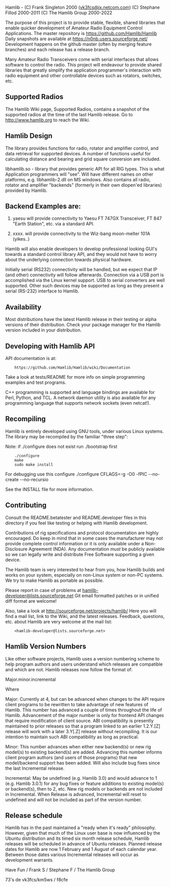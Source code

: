 Hamlib - (C) Frank Singleton 2000 (vk3fcs@ix.netcom.com)
         (C) Stephane Fillod 2000-2011
         (C) The Hamlib Group 2000-2022


The purpose of this project is to provide stable, flexible, shared libraries
that enable quicker development of Amateur Radio Equipment Control
Applications.
The master repository is https://github.com/Hamlib/Hamlib
Daily snapshots are available at https://n0nb.users.sourceforge.net/
Development happens on the github master (often by
merging feature branches) and each release has a release branch.

Many Amateur Radio Transceivers come with serial interfaces that allows
software to control the radio. This project will endeavour to provide shared
libraries that greatly simplify the application programmer's interaction
with radio equipment and other controllable devices such as rotators,
switches, etc.

Supported Radios
----------------

The Hamlib Wiki page, Supported Radios, contains a snapshot of the supported
radios at the time of the last Hamlib release.  Go to http://www.hamlib.org
to reach the Wiki.

Hamlib Design
-------------

The library provides functions for radio, rotator and amplifier control,
and data retrieval for supported devices.  A number of functions useful
for calculating distance and bearing and grid square conversion are included.

libhamlib.so -  library that provides generic API for all RIG types.
    This is what Application programmers will "see".  Will have different
    names on other platforms, e.g. libhamlib-2.dll on MS windows.  Also
    contains all radio, rotator and amplifier "backends" (formerly in their
    own dlopen'ed libraries) provided by Hamlib.

Backend Examples are:
---------------------

1. yaesu will provide connectivity to Yaesu FT 747GX Transceiver, FT 847
   "Earth Station", etc. via a standard API.

2. xxxx. will provide connectivity to the Wiz-bang moon-melter 101A (yikes..)

Hamlib will also enable developers to develop professional looking GUI's
towards a standard control library API, and they would not have to worry
about the underlying connection towards physical hardware.

Initially serial (RS232) connectivity will be handled, but we expect that IP
(and other) connectivity will follow afterwards.  Connection via a USB port
is accomplished via the Linux kernel support.  USB to serial converters are
well supported.  Other such devices may be supported as long as they present
a serial (RS-232) interface to Hamlib.

Availability
------------

Most distributions have the latest Hamlib release in their testing or alpha
versions of their distribution.  Check your package manager for the Hamlib
version included in your distribution.

Developing with Hamlib API
--------------------------

API documentation is at:

        https://github.com/Hamlib/Hamlib/wiki/Documentation

Take a look at tests/README for more info on simple programming examples and
test programs.

C++ programming is supported and language bindings are available for Perl,
Python, and TCL.  A network daemon utility is also available for any
programming language that supports network sockets (even netcat!).


Recompiling
-----------

Hamlib is entirely developed using GNU tools, under various Linux systems.
The library may be recompiled by the familiar "three step":

Note: if ./configure does not exist run ./bootstrap first

        ./configure
        make
        sudo make install

For debugging use this configure
        ./configure CFLAGS=-g -O0 -fPIC --no-create --no-recursio

See the INSTALL file for more information.

Contributing
------------

Consult the README.betatester and README.developer files in this directory
if you feel like testing or helping with Hamlib development.

Contributions of rig specifications and protocol documentation are highly
encouraged.  Do keep in mind that in some cases the manufacturer may not
provide complete control information or it is only available under a
Non-Disclosure Agreement (NDA).  Any documentation *must* be publicly
available so we can legally write and distribute Free Software supporting a
given device.

The Hamlib team is very interested to hear from you, how Hamlib builds and
works on your system, especially on non-Linux system or non-PC systems. We
try to make Hamlib as portable as possible.

Please report in case of problems at hamlib-developer@lists.sourceforge.net
Git email formatted patches or in unified diff format are welcome!

Also, take a look at http://sourceforge.net/projects/hamlib/ Here you will
find a mail list, link to the Wiki, and the latest releases.  Feedback,
questions, etc. about Hamlib are very welcome at the mail list:

        <hamlib-developer@lists.sourceforge.net>

Hamlib Version Numbers
----------------------

Like other software projects, Hamlib uses a version numbering scheme to help
program authors and users understand which releases are compatible and which
are not.  Hamlib releases now follow the format of:

Major.minor.incremental

Where

Major:  Currently at 4, but can be advanced when changes to the API require
client programs to be rewritten to take advantage of new features of
Hamlib.  This number has advanced a couple of times throughout the life of
Hamlib.  Advancement of the major number is only for frontend API changes
that require modification of client source.  ABI compatibility is presently
maintained to prior releases so that a program linked to an earlier
1.2.Y.[Z] release will work with a later 3.Y[.Z] release without
recompiling. It is our intention to maintain such ABI compatibility as long
as practical.

Minor:  This number advances when either new backend(s) or new rig
model(s) to existing backend(s) are added.  Advancing this number informs
client program authors (and users of those programs) that new model/backend
support has been added.  Will also include bug fixes since the last
Incremental release.

Incremental:    May be undefined (e.g. Hamlib 3.0) and would advance to 1
(e.g. Hamlib 3.0.1) for any bug fixes or feature additions to existing
model(s) or backend(s), then to 2, etc.  New rig models or backends are not
included in Incremental.  When Release is advanced, Incremental will reset
to undefined and will not be included as part of the version number.

Release schedule
----------------

Hamlib has in the past maintained a "ready when it's ready" philosophy.
However, given that much of the Linux user base is now influenced by the
Ubuntu distribution and its timed six month release schedule, Hamlib
releases will be scheduled in advance of Ubuntu releases.  Planned release
dates for Hamlib are now 1 February and 1 August of each calendar year.
Between those dates various Incremental releases will occur as development
warrants.


Have Fun / Frank S / Stephane F / The Hamlib Group

  73's de vk3fcs/km5ws / f8cfe

